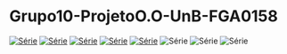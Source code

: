 # Grupo10-ProjetoO.O-UnB-FGA0158
[![Série](https://img.shields.io/badge/LucasRamon-Grupo10-blue)](https://github.com/lramon2001)
[![Série](https://img.shields.io/badge/PauloHenrique-Grupo10-green)](https://github.com/PhRezende-eng)
[![Série](https://img.shields.io/badge/AdrianSoares-Grupo10-blue)](https://github.com/SwampTG)
[![Série](https://img.shields.io/badge/DiogenesDantas-Grupo10-green)](https://github.com/diogjunior100)
[![Série](https://img.shields.io/badge/ArthurCouto-Grupo10-blue)](https://github.com/CrimsonCrown)
![Série](https://img.shields.io/badge/Professor-AndreLanna-green)
![Série](https://img.shields.io/badge/Projeto-Estacionamento-blue)
![Série](https://img.shields.io/badge/Discplina-O.Objetos-green)



